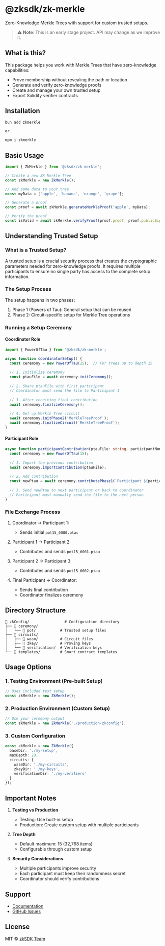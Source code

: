 # @zksdk/zk-merkle

Zero-Knowledge Merkle Trees with support for custom trusted setups.

> ⚠️ **Note**: This is an early stage project. API may change as we improve it.

## What is this?

This package helps you work with Merkle Trees that have zero-knowledge capabilities:
- Prove membership without revealing the path or location
- Generate and verify zero-knowledge proofs
- Create and manage your own trusted setup
- Export Solidity verifier contracts

## Installation

```bash
bun add zkmerkle

or 

npm i zkmerkle

```

## Basic Usage

```typescript
import { ZkMerkle } from '@zksdk/zk-merkle';

// Create a new ZK Merkle Tree
const zkMerkle = new ZkMerkle();

// Add some data to your tree
const myData = ['apple', 'banana', 'orange', 'grape'];

// Generate a proof
const proof = await zkMerkle.generateMerkleProof('apple', myData);

// Verify the proof
const isValid = await zkMerkle.verifyProof(proof.proof, proof.publicSignals, 3);
```

## Understanding Trusted Setup

### What is a Trusted Setup?

A trusted setup is a crucial security process that creates the cryptographic parameters needed for zero-knowledge proofs. It requires multiple participants to ensure no single party has access to the complete setup information.

### The Setup Process

The setup happens in two phases:
1. Phase 1 (Powers of Tau): General setup that can be reused
2. Phase 2: Circuit-specific setup for Merkle Tree operations

### Running a Setup Ceremony

#### Coordinator Role
```typescript
import { PowerOfTau } from '@zksdk/zk-merkle';

async function coordinatorSetup() {
  const ceremony = new PowerOfTau(15);  // For trees up to depth 15
  
  // 1. Initialize ceremony
  const ptauFile = await ceremony.initCeremony();
  
  // 2. Share ptauFile with first participant
  // Coordinator must send the file to Participant 1
  
  // 3. After receiving final contribution
  await ceremony.finalizeCeremony();
  
  // 4. Set up Merkle Tree circuit
  await ceremony.initPhase2('MerkleTreeProof');
  await ceremony.finalizeCircuit('MerkleTreeProof');
}
```

#### Participant Role
```typescript
async function participantContribution(ptauFile: string, participantNumber: number) {
  const ceremony = new PowerOfTau(15);
  
  // 1. Import the previous contribution
  await ceremony.importContribution(ptauFile);
  
  // 2. Add contribution
  const newPtau = await ceremony.contributePhase1(`Participant ${participantNumber}`);
  
  // 3. Send newPtau to next participant or back to coordinator
  // Participant must manually send the file to the next person
}
```

### File Exchange Process

1. Coordinator → Participant 1:
   - Sends initial `pot15_0000.ptau`

2. Participant 1 → Participant 2:
   - Contributes and sends `pot15_0001.ptau`

3. Participant 2 → Participant 3:
   - Contributes and sends `pot15_0002.ptau`

4. Final Participant → Coordinator:
   - Sends final contribution
   - Coordinator finalizes ceremony

## Directory Structure

```
📁 zkConfig/                # Configuration directory
├── 📁 ceremony/           
│   └── 📁 pot/           # Trusted setup files
├── 📁 circuits/          
│   ├── 📁 wasm/          # Circuit files
│   ├── 📁 zkey/          # Proving keys
│   └── 📁 verification/  # Verification keys
└── 📁 templates/         # Smart contract templates
```

## Usage Options

### 1. Testing Environment (Pre-built Setup)
```typescript
// Uses included test setup
const zkMerkle = new ZkMerkle();
```

### 2. Production Environment (Custom Setup)
```typescript
// Use your ceremony output
const zkMerkle = new ZkMerkle('./production-zkconfig');
```

### 3. Custom Configuration
```typescript
const zkMerkle = new ZkMerkle({
  baseDir: './my-setup',
  maxDepth: 20,
  circuits: {
    wasmDir: './my-circuits',
    zkeyDir: './my-keys',
    verificationDir: './my-verifiers'
  }
});
```

## Important Notes

1. **Testing vs Production**
   - Testing: Use built-in setup
   - Production: Create custom setup with multiple participants

2. **Tree Depth**
   - Default maximum: 15 (32,768 items)
   - Configurable through custom setup

3. **Security Considerations**
   - Multiple participants improve security
   - Each participant must keep their randomness secret
   - Coordinator should verify contributions

## Support

- [Documentation](https://docs.zksdk.io)
- [GitHub Issues](https://github.com/zkthings/zksdk/issues)

## License

MIT © [zkSDK Team](https://github.com/zksdk)
